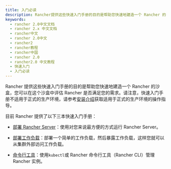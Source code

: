 ```yaml
---
title: 入门必读
description: Rancher提供这些快速入门手册的目的是帮助您快速地建造一个 Rancher 的沙盒，您可以在这个沙盒中评估 Rancher 是否满足您的需求。请注意，快速入门手册不适用于正式的生产环境，请参考[安装介绍](/docs/rancher2/installation_new/_index)获取适用于正式的生产环境的操作指导。
keywords:
  - rancher 2.0中文文档
  - rancher 2.x 中文文档
  - rancher中文
  - rancher 2.0中文
  - rancher2
  - rancher教程
  - rancher中国
  - rancher 2.0
  - rancher2.0 中文教程
  - 快速入门
  - 入门必读
---
```


Rancher 提供这些快速入门手册的目的是帮助您快速地建造一个 Rancher 的沙盒，您可以在这个沙盒中评估 Rancher 是否满足您的需求。请注意，快速入门手册不适用于正式的生产环境，请参考[安装介绍](/docs/rancher2/installation_new/_index)获取适用于正式的生产环境的操作指导。

目前 Rancher 提供了以下三本快速入门手册：

- [部署 Rancher Server](/docs/rancher2/quick-start-guide/deployment/_index)：使用对您来说最方便的方式运行 Rancher Server。

- [部署工作负载](/docs/rancher2/quick-start-guide/workload/_index)：部署一个简单的工作负载，然后暴露工作负载，这样您就可以从集群外部访问工作负载。

- [命令行工具](/docs/rancher2/quick-start-guide/cli/_index)：使用`kubectl`或 Rancher 命令行工具（Rancher CLI）管理 Rancher 实例。
